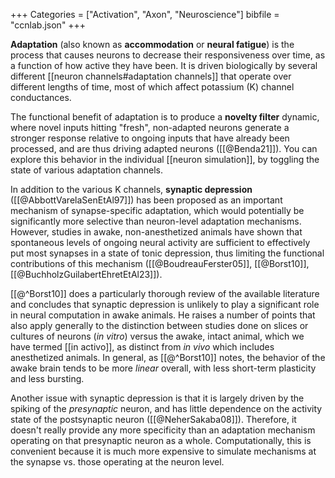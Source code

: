 +++
Categories = ["Activation", "Axon", "Neuroscience"]
bibfile = "ccnlab.json"
+++

**Adaptation** (also known as **accommodation** or **neural fatigue**) is the process that causes neurons to decrease their responsiveness over time, as a function of how active they have been. It is driven biologically by several different [[neuron channels#adaptation channels]] that operate over different lengths of time, most of which affect potassium (K) channel conductances.

The functional benefit of adaptation is to produce a **novelty filter** dynamic, where novel inputs hitting "fresh", non-adapted neurons generate a stronger response relative to ongoing inputs that have already been processed, and are thus driving adapted neurons ([[@Benda21]]). You can explore this behavior in the individual [[neuron simulation]], by toggling the state of various adaptation channels.

In addition to the various K channels, **synaptic depression** ([[@AbbottVarelaSenEtAl97]]) has been proposed as an important mechanism of synapse-specific adaptation, which would potentially be significantly more selective than neuron-level adaptation mechanisms. However, studies in awake, non-anesthetized animals have shown that spontaneous levels of ongoing neural activity are sufficient to effectively put most synapses in a state of tonic depression, thus limiting the functional contributions of this mechanism ([[@BoudreauFerster05]], [[@Borst10]], [[@BuchholzGuilabertEhretEtAl23]]).

[[@^Borst10]] does a particularly thorough review of the available literature and concludes that synaptic depression is unlikely to play a significant role in neural computation in awake animals. He raises a number of points that also apply generally to the distinction between studies done on slices or cultures of neurons (_in vitro_) versus the awake, intact animal, which we have termed [[in activo]], as distinct from _in vivo_ which includes anesthetized animals. In general, as [[@^Borst10]] notes, the behavior of the awake brain tends to be more _linear_ overall, with less short-term plasticity and less bursting.

Another issue with synaptic depression is that it is largely driven by the spiking of the _presynaptic_ neuron, and has little dependence on the activity state of the postsynaptic neuron ([[@NeherSakaba08]]). Therefore, it doesn't really provide any more specificity than an adaptation mechanism operating on that presynaptic neuron as a whole. Computationally, this is convenient because it is much more expensive to simulate mechanisms at the synapse vs. those operating at the neuron level.



